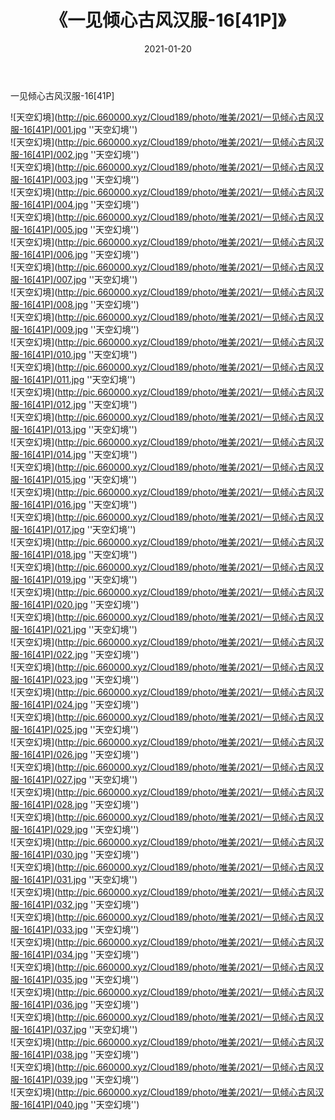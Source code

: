 ﻿---
layout: post
title:  《一见倾心古风汉服-16[41P]》
date:   2021-01-20
img: http://pic.660000.xyz/Cloud189/photo/唯美/2021/一见倾心古风汉服-16[41P]/000.jpg
categories: [美女, 清纯, 唯美]
---

一见倾心古风汉服-16[41P]



![天空幻境](http://pic.660000.xyz/Cloud189/photo/唯美/2021/一见倾心古风汉服-16[41P]/001.jpg ''天空幻境'') <br>
![天空幻境](http://pic.660000.xyz/Cloud189/photo/唯美/2021/一见倾心古风汉服-16[41P]/002.jpg ''天空幻境'') <br>
![天空幻境](http://pic.660000.xyz/Cloud189/photo/唯美/2021/一见倾心古风汉服-16[41P]/003.jpg ''天空幻境'') <br>
![天空幻境](http://pic.660000.xyz/Cloud189/photo/唯美/2021/一见倾心古风汉服-16[41P]/004.jpg ''天空幻境'') <br>
![天空幻境](http://pic.660000.xyz/Cloud189/photo/唯美/2021/一见倾心古风汉服-16[41P]/005.jpg ''天空幻境'') <br>
![天空幻境](http://pic.660000.xyz/Cloud189/photo/唯美/2021/一见倾心古风汉服-16[41P]/006.jpg ''天空幻境'') <br>
![天空幻境](http://pic.660000.xyz/Cloud189/photo/唯美/2021/一见倾心古风汉服-16[41P]/007.jpg ''天空幻境'') <br>
![天空幻境](http://pic.660000.xyz/Cloud189/photo/唯美/2021/一见倾心古风汉服-16[41P]/008.jpg ''天空幻境'') <br>
![天空幻境](http://pic.660000.xyz/Cloud189/photo/唯美/2021/一见倾心古风汉服-16[41P]/009.jpg ''天空幻境'') <br>
![天空幻境](http://pic.660000.xyz/Cloud189/photo/唯美/2021/一见倾心古风汉服-16[41P]/010.jpg ''天空幻境'') <br>
![天空幻境](http://pic.660000.xyz/Cloud189/photo/唯美/2021/一见倾心古风汉服-16[41P]/011.jpg ''天空幻境'') <br>
![天空幻境](http://pic.660000.xyz/Cloud189/photo/唯美/2021/一见倾心古风汉服-16[41P]/012.jpg ''天空幻境'') <br>
![天空幻境](http://pic.660000.xyz/Cloud189/photo/唯美/2021/一见倾心古风汉服-16[41P]/013.jpg ''天空幻境'') <br>
![天空幻境](http://pic.660000.xyz/Cloud189/photo/唯美/2021/一见倾心古风汉服-16[41P]/014.jpg ''天空幻境'') <br>
![天空幻境](http://pic.660000.xyz/Cloud189/photo/唯美/2021/一见倾心古风汉服-16[41P]/015.jpg ''天空幻境'') <br>
![天空幻境](http://pic.660000.xyz/Cloud189/photo/唯美/2021/一见倾心古风汉服-16[41P]/016.jpg ''天空幻境'') <br>
![天空幻境](http://pic.660000.xyz/Cloud189/photo/唯美/2021/一见倾心古风汉服-16[41P]/017.jpg ''天空幻境'') <br>
![天空幻境](http://pic.660000.xyz/Cloud189/photo/唯美/2021/一见倾心古风汉服-16[41P]/018.jpg ''天空幻境'') <br>
![天空幻境](http://pic.660000.xyz/Cloud189/photo/唯美/2021/一见倾心古风汉服-16[41P]/019.jpg ''天空幻境'') <br>
![天空幻境](http://pic.660000.xyz/Cloud189/photo/唯美/2021/一见倾心古风汉服-16[41P]/020.jpg ''天空幻境'') <br>
![天空幻境](http://pic.660000.xyz/Cloud189/photo/唯美/2021/一见倾心古风汉服-16[41P]/021.jpg ''天空幻境'') <br>
![天空幻境](http://pic.660000.xyz/Cloud189/photo/唯美/2021/一见倾心古风汉服-16[41P]/022.jpg ''天空幻境'') <br>
![天空幻境](http://pic.660000.xyz/Cloud189/photo/唯美/2021/一见倾心古风汉服-16[41P]/023.jpg ''天空幻境'') <br>
![天空幻境](http://pic.660000.xyz/Cloud189/photo/唯美/2021/一见倾心古风汉服-16[41P]/024.jpg ''天空幻境'') <br>
![天空幻境](http://pic.660000.xyz/Cloud189/photo/唯美/2021/一见倾心古风汉服-16[41P]/025.jpg ''天空幻境'') <br>
![天空幻境](http://pic.660000.xyz/Cloud189/photo/唯美/2021/一见倾心古风汉服-16[41P]/026.jpg ''天空幻境'') <br>
![天空幻境](http://pic.660000.xyz/Cloud189/photo/唯美/2021/一见倾心古风汉服-16[41P]/027.jpg ''天空幻境'') <br>
![天空幻境](http://pic.660000.xyz/Cloud189/photo/唯美/2021/一见倾心古风汉服-16[41P]/028.jpg ''天空幻境'') <br>
![天空幻境](http://pic.660000.xyz/Cloud189/photo/唯美/2021/一见倾心古风汉服-16[41P]/029.jpg ''天空幻境'') <br>
![天空幻境](http://pic.660000.xyz/Cloud189/photo/唯美/2021/一见倾心古风汉服-16[41P]/030.jpg ''天空幻境'') <br>
![天空幻境](http://pic.660000.xyz/Cloud189/photo/唯美/2021/一见倾心古风汉服-16[41P]/031.jpg ''天空幻境'') <br>
![天空幻境](http://pic.660000.xyz/Cloud189/photo/唯美/2021/一见倾心古风汉服-16[41P]/032.jpg ''天空幻境'') <br>
![天空幻境](http://pic.660000.xyz/Cloud189/photo/唯美/2021/一见倾心古风汉服-16[41P]/033.jpg ''天空幻境'') <br>
![天空幻境](http://pic.660000.xyz/Cloud189/photo/唯美/2021/一见倾心古风汉服-16[41P]/034.jpg ''天空幻境'') <br>
![天空幻境](http://pic.660000.xyz/Cloud189/photo/唯美/2021/一见倾心古风汉服-16[41P]/035.jpg ''天空幻境'') <br>
![天空幻境](http://pic.660000.xyz/Cloud189/photo/唯美/2021/一见倾心古风汉服-16[41P]/036.jpg ''天空幻境'') <br>
![天空幻境](http://pic.660000.xyz/Cloud189/photo/唯美/2021/一见倾心古风汉服-16[41P]/037.jpg ''天空幻境'') <br>
![天空幻境](http://pic.660000.xyz/Cloud189/photo/唯美/2021/一见倾心古风汉服-16[41P]/038.jpg ''天空幻境'') <br>
![天空幻境](http://pic.660000.xyz/Cloud189/photo/唯美/2021/一见倾心古风汉服-16[41P]/039.jpg ''天空幻境'') <br>
![天空幻境](http://pic.660000.xyz/Cloud189/photo/唯美/2021/一见倾心古风汉服-16[41P]/040.jpg ''天空幻境'') <br>